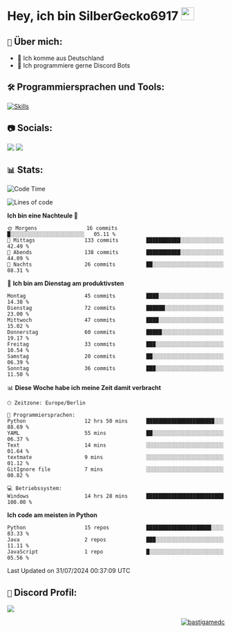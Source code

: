 # Hey, ich bin SilberGecko6917 <img src="https://raw.githubusercontent.com/MartinHeinz/MartinHeinz/master/wave.gif" width="30px">

## ` 📌 ` Über mich:
- 📍 Ich komme aus Deutschland
- 📝 Ich programmiere gerne Discord Bots

## ` 🛠️ ` Programmiersprachen und Tools:
[![Skills](https://skillicons.dev/icons?i=py,html,css,mysql,postgres,sqlite,java,discord,figma,github,git,pycharm,vscode,idea)]()<br>


## ` 📷 ` Socials:  
[![](https://img.shields.io/youtube/channel/subscribers/UCf83BJ6BdAFoU1zViGFuWlg?style=for-the-badge&logo=youtube&label=YouTube&color=red)](https://youtube.com/@gecko_tv) [![](https://img.shields.io/twitch/status/silbergecko_tv?style=for-the-badge&logo=twitch&logoColor=white&color=purple)](https://twitch.tv/silbergecko_tv)


## ` 📊 ` Stats:
<!--START_SECTION:waka-->
![Code Time](http://img.shields.io/badge/Code%20Time-87%20hrs%2052%20mins-blue)

![Lines of code](https://img.shields.io/badge/Seit%20Hallo%20Welt%20habe%20ich%20geschrieben-32.1%20thousand%20Codezeilen-blue)

**Ich bin eine Nachteule 🦉** 

```text
🌞 Morgens                16 commits          █░░░░░░░░░░░░░░░░░░░░░░░░   05.11 % 
🌆 Mittags                133 commits         ███████████░░░░░░░░░░░░░░   42.49 % 
🌃 Abends                 138 commits         ███████████░░░░░░░░░░░░░░   44.09 % 
🌙 Nachts                 26 commits          ██░░░░░░░░░░░░░░░░░░░░░░░   08.31 % 
```
📅 **Ich bin am Dienstag am produktivsten** 

```text
Montag                   45 commits          ████░░░░░░░░░░░░░░░░░░░░░   14.38 % 
Dienstag                 72 commits          ██████░░░░░░░░░░░░░░░░░░░   23.00 % 
Mittwoch                 47 commits          ████░░░░░░░░░░░░░░░░░░░░░   15.02 % 
Donnerstag               60 commits          █████░░░░░░░░░░░░░░░░░░░░   19.17 % 
Freitag                  33 commits          ███░░░░░░░░░░░░░░░░░░░░░░   10.54 % 
Samstag                  20 commits          ██░░░░░░░░░░░░░░░░░░░░░░░   06.39 % 
Sonntag                  36 commits          ███░░░░░░░░░░░░░░░░░░░░░░   11.50 % 
```


📊 **Diese Woche habe ich meine Zeit damit verbracht** 

```text
🕑︎ Zeitzone: Europe/Berlin

💬 Programmiersprachen: 
Python                   12 hrs 50 mins      ██████████████████████░░░   88.69 % 
YAML                     55 mins             ██░░░░░░░░░░░░░░░░░░░░░░░   06.37 % 
Text                     14 mins             ░░░░░░░░░░░░░░░░░░░░░░░░░   01.64 % 
textmate                 9 mins              ░░░░░░░░░░░░░░░░░░░░░░░░░   01.12 % 
GitIgnore file           7 mins              ░░░░░░░░░░░░░░░░░░░░░░░░░   00.82 % 

💻 Betriebssystem: 
Windows                  14 hrs 28 mins      █████████████████████████   100.00 % 
```

**Ich code am meisten in Python** 

```text
Python                   15 repos            █████████████████████░░░░   83.33 % 
Java                     2 repos             ███░░░░░░░░░░░░░░░░░░░░░░   11.11 % 
JavaScript               1 repo              █░░░░░░░░░░░░░░░░░░░░░░░░   05.56 % 
```




 Last Updated on 31/07/2024 00:37:09 UTC
<!--END_SECTION:waka-->

## ` 🔎 ` Discord Profil:
<a href="https://discord.com/users/753974250968186901"><img src="https://lanyard.cnrad.dev/api/753974250968186901"><p/>

<p align="right">
  <img align="center" src="https://komarev.com/ghpvc/?username=SilberGecko6917&label=Profile%20views&color=0e75b6&style=flat" alt="bastigamedc"/>
</p>
